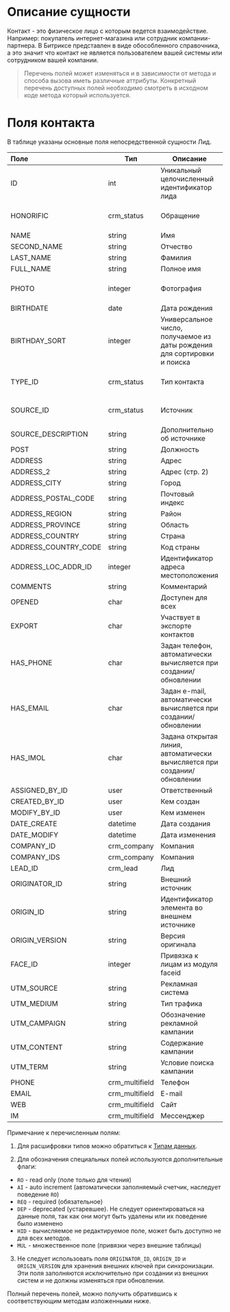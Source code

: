 # Описание сущности

Контакт - это физическое лицо с которым ведется взаимодействие. Например: покупатель интернет-магазина или сотрудник компании-партнера.
В Битриксе представлен в виде обособленного справочника, а это значит что контакт не является пользователем вашей системы или сотрудником вашей компании.

>Перечень полей может изменяться и в зависимости от метода и способа вызова иметь различные аттрибуты. Конкретный перечень доступных полей необходимо смотреть в исходном коде метода который используется.


# Поля контакта

В таблице указаны основные поля непосредственной сущности Лид.

| Поле | Тип |     Описание                                    | Примечание |
| :--- | --- | ----------------------------------------------- | ---------- |
| ID   | int | Уникальный целочисленный идентификатор лида     | ``AI``, ``RO`` |
| HONORIFIC | crm_status | Обращение | Код справочника: HONORIFIC |
| NAME | string | Имя |``REQ``*|
| SECOND_NAME | string | Отчество ||
| LAST_NAME | string | Фамилия |``REQ``*|
| FULL_NAME | string | Полное имя |``HID``|
| PHOTO | integer | Фотография | идентификатор файла из таблицы b_file |
| BIRTHDATE | date | Дата рождения ||
| BIRTHDAY_SORT | integer | Универсальное число, получаемое из даты рождения для сортировки и поиска |``HID``|
| TYPE_ID | crm_status | Тип контакта | Код справочника: CONTACT_TYPE |
| SOURCE_ID | crm_status | Источник | Код справочника: SOURCE |
| SOURCE_DESCRIPTION | string | Дополнительно об источнике ||
| POST | string | Должность ||
| ADDRESS | string | Адрес | ``DEP`` |
| ADDRESS_2 | string | Адрес (стр. 2) | ``DEP`` |
| ADDRESS_CITY | string | Город | ``DEP`` |
| ADDRESS_POSTAL_CODE | string | Почтовый индекс | ``DEP`` |
| ADDRESS_REGION | string | Район | ``DEP`` |
| ADDRESS_PROVINCE | string | Область | ``DEP`` |
| ADDRESS_COUNTRY | string | Страна | ``DEP`` |
| ADDRESS_COUNTRY_CODE | string | Код страны | ``DEP`` |
| ADDRESS_LOC_ADDR_ID | integer | Идентификатор адреса местоположения |  |
| COMMENTS | string | Комментарий | ``DEP`` |
| OPENED | char | Доступен для всех | Y/N |
| EXPORT | char | Участвует в экспорте контактов | Y/N |
| HAS_PHONE | char | Задан телефон, автоматически вычисляется при создании/обновлении | Y/N, ``RO`` |
| HAS_EMAIL | char | Задан e-mail, автоматически вычисляется при создании/обновлении | Y/N, ``RO`` |
| HAS_IMOL | char | Задана открытая линия, автоматически вычисляется при создании/обновлении | Y/N, ``RO`` |
| ASSIGNED_BY_ID | user | Ответственный ||
| CREATED_BY_ID | user | Кем создан | ``RO`` |
| MODIFY_BY_ID | user | Кем изменен | ``RO`` |
| DATE_CREATE | datetime | Дата создания | ``RO`` |
| DATE_MODIFY | datetime | Дата изменения | ``RO`` |
| COMPANY_ID | crm_company | Компания | ``DEP``|
| COMPANY_IDS | crm_company | Компания | ``MUL``|
| LEAD_ID | crm_lead | Лид | ``RO`` |
| ORIGINATOR_ID | string | Внешний источник ||
| ORIGIN_ID | string | Идентификатор элемента во внешнем источнике ||
| ORIGIN_VERSION | string | Версия оригинала ||
| FACE_ID | integer | Привязка к лицам из модуля faceid ||
| UTM_SOURCE | string | Рекламная система ||
| UTM_MEDIUM | string | Тип трафика ||
| UTM_CAMPAIGN | string | Обозначение рекламной кампании ||
| UTM_CONTENT | string | Содержание кампании ||
| UTM_TERM | string | Условие поиска кампании ||
| PHONE | crm_multifield | Телефон | ``RO``, ``MUL`` |
| EMAIL | crm_multifield | E-mail | ``RO``, ``MUL`` |
| WEB | crm_multifield | Сайт | ``RO``, ``MUL`` |
| IM | crm_multifield | Мессенджер | ``RO``, ``MUL` |

Примечание к перечисленным полям: 
1. Для расшифровки типов можно обратиться к [Типам данных](../Словари/Типы_данных).
    
2. Для обозначения специальных полей используются дополнительные флаги:
* ``RO`` - read only (поле только для чтения)
* ``AI`` - auto increment (автоматически заполняемый счетчик, наследует поведение ``RO``)
* ``REQ`` - required (обязательное)
* ``DEP`` - deprecated (устаревшее). Не следует ориентироваться на данные поля, так как они могут быть удалены или их поведение было изменено
* ``HID`` - вычисляемое не редактируемое поле, может быть доступно не для всех методов.
* ``MUL`` - множественное поле (привязки через внешние таблицы)

3. Не следует использовать поля `ORIGINATOR_ID`, `ORIGIN_ID` и `ORIGIN_VERSION` для хранения внешних ключей при синхронизации. Эти поля заполняются исключительно при создании из внешних систем и не должны изменяться при обновлении.

Полный перечень полей, можно получить обратившись к соответствующим методам изложенными ниже.
